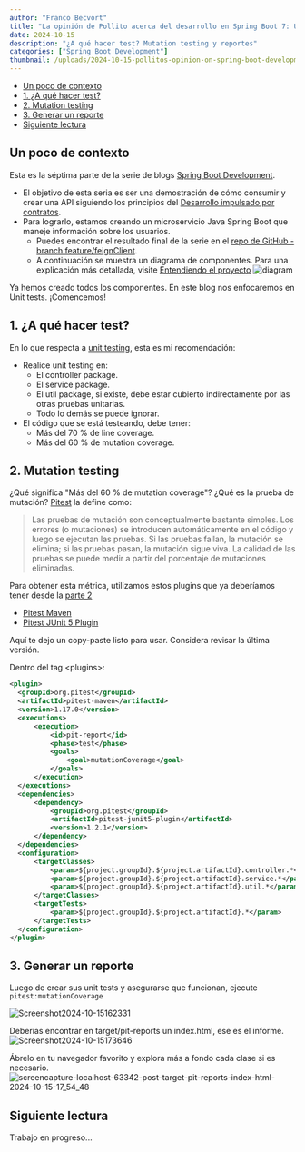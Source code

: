 ```yaml
---
author: "Franco Becvort"
title: "La opinión de Pollito acerca del desarrollo en Spring Boot 7: Unit tests"
date: 2024-10-15
description: "¿A qué hacer test? Mutation testing y reportes"
categories: ["Spring Boot Development"]
thumbnail: /uploads/2024-10-15-pollitos-opinion-on-spring-boot-development-7/GFvuurOXgAAiYC1.jpg
---
```


<!-- TOC -->
  * [Un poco de contexto](#un-poco-de-contexto)
  * [1. ¿A qué hacer test?](#1-a-qué-hacer-test)
  * [2. Mutation testing](#2-mutation-testing)
  * [3. Generar un reporte](#3-generar-un-reporte)
  * [Siguiente lectura](#siguiente-lectura)
<!-- TOC -->

## Un poco de contexto

Esta es la séptima parte de la serie de blogs [Spring Boot Development](/es/categories/spring-boot-development/).

- El objetivo de esta seria es ser una demostración de cómo consumir y crear una API siguiendo los principios del [Desarrollo impulsado por contratos](https://en.wikipedia.org/wiki/Design_by_contract).
- Para lograrlo, estamos creando un microservicio Java Spring Boot que maneje información sobre los usuarios.
  - Puedes encontrar el resultado final de la serie en el [repo de GitHub - branch feature/feignClient](https://github.com/franBec/user_manager_backend/tree/feature/feignClient).
  - A continuación se muestra un diagrama de componentes. Para una explicación más detallada, visite [Entendiendo el proyecto](/es/blog/2024-10-02-pollitos-opinion-on-spring-boot-development-2/#1-entendiendo-el-proyecto)
    ![diagram](/uploads/2024-10-02-pollitos-opinion-on-spring-boot-development-2/diagram.jpg)

Ya hemos creado todos los componentes. En este blog nos enfocaremos en Unit tests. ¡Comencemos!

## 1. ¿A qué hacer test?

En lo que respecta a [unit testing](https://en.wikipedia.org/wiki/Unit_testing), esta es mi recomendación:

- Realice unit testing en:
  - El controller package.
  - El service package.
  - El util package, si existe, debe estar cubierto indirectamente por las otras pruebas unitarias.
  - Todo lo demás se puede ignorar.
- El código que se está testeando, debe tener:
  - Más del 70 % de line coverage.
  - Más del 60 % de mutation coverage.

## 2. Mutation testing

¿Qué significa "Más del 60 % de mutation coverage"? ¿Qué es la prueba de mutación? [Pitest](https://pitest.org/) la define como:

> Las pruebas de mutación son conceptualmente bastante simples. Los errores (o mutaciones) se introducen automáticamente en el código y luego se ejecutan las pruebas. Si las pruebas fallan, la mutación se elimina; si las pruebas pasan, la mutación sigue viva. La calidad de las pruebas se puede medir a partir del porcentaje de mutaciones eliminadas.

Para obtener esta métrica, utilizamos estos plugins que ya deberíamos tener desde la [parte 2](/es/blog/2024-10-02-pollitos-opinion-on-spring-boot-development-2)

- [Pitest Maven](https://mvnrepository.com/artifact/org.pitest/pitest-maven)
- [Pitest JUnit 5 Plugin](https://mvnrepository.com/artifact/org.pitest/pitest-junit5-plugin)

Aquí te dejo un copy-paste listo para usar. Considera revisar la última versión.

Dentro del tag \<plugins\>:

```xml
<plugin>
  <groupId>org.pitest</groupId>
  <artifactId>pitest-maven</artifactId>
  <version>1.17.0</version>
  <executions>
      <execution>
          <id>pit-report</id>
          <phase>test</phase>
          <goals>
              <goal>mutationCoverage</goal>
          </goals>
      </execution>
  </executions>
  <dependencies>
      <dependency>
          <groupId>org.pitest</groupId>
          <artifactId>pitest-junit5-plugin</artifactId>
          <version>1.2.1</version>
      </dependency>
  </dependencies>
  <configuration>
      <targetClasses>
          <param>${project.groupId}.${project.artifactId}.controller.*</param>
          <param>${project.groupId}.${project.artifactId}.service.*</param>
          <param>${project.groupId}.${project.artifactId}.util.*</param>
      </targetClasses>
      <targetTests>
          <param>${project.groupId}.${project.artifactId}.*</param>
      </targetTests>
  </configuration>
</plugin>
```

## 3. Generar un reporte

Luego de crear sus unit tests y asegurarse que funcionan, ejecute `pitest:mutationCoverage`

![Screenshot2024-10-15162331](/uploads/2024-10-15-pollitos-opinion-on-spring-boot-development-6/Screenshot2024-10-15162331.png)

Deberías encontrar en target/pit-reports un index.html, ese es el informe.
![Screenshot2024-10-15173646](/uploads/2024-10-15-pollitos-opinion-on-spring-boot-development-7/Screenshot2024-10-15173646.png)

Ábrelo en tu navegador favorito y explora más a fondo cada clase si es necesario.
![screencapture-localhost-63342-post-target-pit-reports-index-html-2024-10-15-17_54_48](/uploads/2024-10-15-pollitos-opinion-on-spring-boot-development-7/screencapture-localhost-63342-post-target-pit-reports-index-html-2024-10-15-17_54_48.png)

## Siguiente lectura

Trabajo en progreso...
